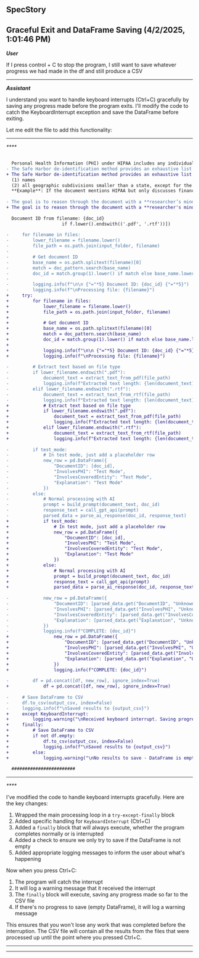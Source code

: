 ## SpecStory

## Graceful Exit and DataFrame Saving (4/2/2025, 1:01:46 PM)

_**User**_

If I press control + C to stop the program, I still want to save whatever progress we had made in the df and still produce a CSV

---

_**Assistant**_

I understand you want to handle keyboard interrupts (Ctrl+C) gracefully by saving any progress made before the program exits. I'll modify the code to catch the KeyboardInterrupt exception and save the DataFrame before exiting.

Let me edit the file to add this functionality:


---

_****_

```diff
  
  Personal Health Information (PHI) under HIPAA includes any individually identifiable health information.
- The Safe Harbor de-identification method provides an exhaustive list of “identifiers of the individual or of relatives, employers, or household members of the individual” that need to be removed from datasets before they are shared. The identifiers that need to be removed are the following: 
+ The Safe Harbor de-identification method provides an exhaustive list of "identifiers of the individual or of relatives, employers, or household members of the individual" that need to be removed from datasets before they are shared. The identifiers that need to be removed are the following: 
  (1) names 
  (2) all geographic subdivisions smaller than a state, except for the initial three digits of the ZIP code (provided this ZIP code unit contains more than 20,000 people) 
  **Example**: If the document mentions HIPAA but only discusses financial data or non-health-related information, that would not qualify as involving PHI or covered entities, even if HIPAA is mentioned.
  
- The goal is to reason through the document with a **researcher’s mindset**, applying **critical thinking** to ensure an accurate, rational conclusion regarding the presence of PHI or covered entities.
+ The goal is to reason through the document with a **researcher's mindset**, applying **critical thinking** to ensure an accurate, rational conclusion regarding the presence of PHI or covered entities.
  
  Document ID from filename: {doc_id}
                     if f.lower().endswith(('.pdf', '.rtf'))])
  
-     for filename in files:
-         lower_filename = filename.lower()
-         file_path = os.path.join(input_folder, filename)
-         
-         # Get document ID
-         base_name = os.path.splitext(filename)[0]
-         match = doc_pattern.search(base_name)
-         doc_id = match.group(1).lower() if match else base_name.lower()
-         
-         logging.info(f"\n\n {"="*5} Document ID: {doc_id} {"="*5}")
-         logging.info(f"\nProcessing file: {filename}")
+     try:
+         for filename in files:
+             lower_filename = filename.lower()
+             file_path = os.path.join(input_folder, filename)
+             
+             # Get document ID
+             base_name = os.path.splitext(filename)[0]
+             match = doc_pattern.search(base_name)
+             doc_id = match.group(1).lower() if match else base_name.lower()
+             
+             logging.info(f"\n\n {"="*5} Document ID: {doc_id} {"="*5}")
+             logging.info(f"\nProcessing file: {filename}")
  
-         # Extract text based on file type
-         if lower_filename.endswith(".pdf"):
-             document_text = extract_text_from_pdf(file_path)
-             logging.info(f"Extracted text length: {len(document_text)} characters")
-         elif lower_filename.endswith(".rtf"):
-             document_text = extract_text_from_rtf(file_path)
-             logging.info(f"Extracted text length: {len(document_text)} characters")
+             # Extract text based on file type
+             if lower_filename.endswith(".pdf"):
+                 document_text = extract_text_from_pdf(file_path)
+                 logging.info(f"Extracted text length: {len(document_text)} characters")
+             elif lower_filename.endswith(".rtf"):
+                 document_text = extract_text_from_rtf(file_path)
+                 logging.info(f"Extracted text length: {len(document_text)} characters")
  
-         if test_mode:
-             # In test mode, just add a placeholder row
-             new_row = pd.DataFrame({
-                 "DocumentID": [doc_id],
-                 "InvolvesPHI": "Test Mode",
-                 "InvolvesCoveredEntity": "Test Mode",
-                 "Explanation": "Test Mode"
-             })
-         else:
-             # Normal processing with AI
-             prompt = build_prompt(document_text, doc_id)
-             response_text = call_gpt_api(prompt)
-             parsed_data = parse_ai_response(doc_id, response_text)
+             if test_mode:
+                 # In test mode, just add a placeholder row
+                 new_row = pd.DataFrame({
+                     "DocumentID": [doc_id],
+                     "InvolvesPHI": "Test Mode",
+                     "InvolvesCoveredEntity": "Test Mode",
+                     "Explanation": "Test Mode"
+                 })
+             else:
+                 # Normal processing with AI
+                 prompt = build_prompt(document_text, doc_id)
+                 response_text = call_gpt_api(prompt)
+                 parsed_data = parse_ai_response(doc_id, response_text)
  
-             new_row = pd.DataFrame({
-                 "DocumentID": [parsed_data.get("DocumentID", "Unknown")],
-                 "InvolvesPHI": [parsed_data.get("InvolvesPHI", "Unknown")],
-                 "InvolvesCoveredEntity": [parsed_data.get("InvolvesCoveredEntity", "Unknown")],
-                 "Explanation": [parsed_data.get("Explanation", "Unknown")]
-             })
-             logging.info(f"COMPLETE: {doc_id}")
+                 new_row = pd.DataFrame({
+                     "DocumentID": [parsed_data.get("DocumentID", "Unknown")],
+                     "InvolvesPHI": [parsed_data.get("InvolvesPHI", "Unknown")],
+                     "InvolvesCoveredEntity": [parsed_data.get("InvolvesCoveredEntity", "Unknown")],
+                     "Explanation": [parsed_data.get("Explanation", "Unknown")]
+                 })
+                 logging.info(f"COMPLETE: {doc_id}")
  
-         df = pd.concat([df, new_row], ignore_index=True)
+             df = pd.concat([df, new_row], ignore_index=True)
  
-     # Save DataFrame to CSV
-     df.to_csv(output_csv, index=False)
-     logging.info(f"\nSaved results to {output_csv}")
+     except KeyboardInterrupt:
+         logging.warning("\nReceived keyboard interrupt. Saving progress before exiting...")
+     finally:
+         # Save DataFrame to CSV
+         if not df.empty:
+             df.to_csv(output_csv, index=False)
+             logging.info(f"\nSaved results to {output_csv}")
+         else:
+             logging.warning("\nNo results to save - DataFrame is empty")
  
  ########################
```

---

_****_

I've modified the code to handle keyboard interrupts gracefully. Here are the key changes:

1. Wrapped the main processing loop in a `try-except-finally` block
2. Added specific handling for `KeyboardInterrupt` (Ctrl+C)
3. Added a `finally` block that will always execute, whether the program completes normally or is interrupted
4. Added a check to ensure we only try to save if the DataFrame is not empty
5. Added appropriate logging messages to inform the user about what's happening

Now when you press Ctrl+C:
1. The program will catch the interrupt
2. It will log a warning message that it received the interrupt
3. The `finally` block will execute, saving any progress made so far to the CSV file
4. If there's no progress to save (empty DataFrame), it will log a warning message

This ensures that you won't lose any work that was completed before the interruption. The CSV file will contain all the results from the files that were processed up until the point where you pressed Ctrl+C.

---



---


